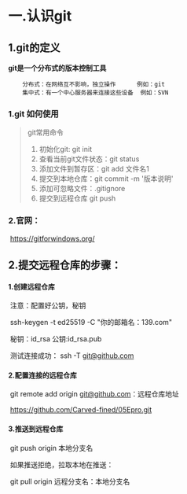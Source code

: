 # 一.认识git

## 1.git的定义

**git是一个分布式的版本控制工具**

        分布式：在网络互不影响，独立操作      例如：git
    	集中式：有一个中心服务器来连接这些设备  例如：SVN
### 		1.git 如何使用

> git常用命令
>
> 1. 初始化git: git init
> 2. 查看当前git文件状态：git status
> 3. 添加文件到暂存区：git add 文件名1 
> 4. 提交到本地仓库：git commit -m '版本说明'
> 5. 添加可忽略文件：.gitignore
> 6. 提交到远程仓库  git push

### 	2.官网：

​		https://gitforwindows.org/

##    2.提交远程仓库的步骤：

#### 	1.创建远程仓库

​		注意：配置好公钥，秘钥

​			ssh-keygen -t ed25519 -C  "你的邮箱名：139.com"

​			秘钥：id_rsa      公钥:id_rsa.pub

​			测试连接成功： ssh  -T  git@github.com

#### 	2.配置连接的远程仓库

​			git remote add origin git@github.com：远程仓库地址

​			https://github.com/Carved-fined/05Epro.git

#### 	3.推送到远程仓库

​			git push origin 本地分支名

​			如果推送拒绝，拉取本地在推送：

​			git pull origin 远程分支名：本地分支名                                                                                                                                                                                                                                          